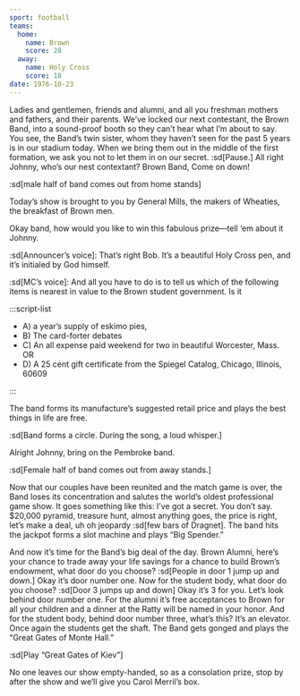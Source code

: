 ```yaml
---
sport: football
teams:
  home:
    name: Brown
    score: 28
  away:
    name: Holy Cross
    score: 18
date: 1976-10-23
---
```


Ladies and gentlemen, friends and alumni, and all you freshman mothers and fathers, and their parents. We’ve locked our next contestant, the Brown Band, into a sound-proof booth so they can’t hear what I’m about to say. You see, the Band’s twin sister, whom they haven’t seen for the past 5 years is in our stadium today. When we bring them out in the middle of the first formation, we ask you not to let them in on our secret. :sd[Pause.] All right Johnny, who’s our nest contextant? Brown Band, Come on down!

:sd[male half of band comes out from home stands]

Today’s show is brought to you by General Mills, the makers of Wheaties, the breakfast of Brown men.

Okay band, how would you like to win this fabulous prize—tell ‘em about it Johnny.

:sd[Announcer’s voice]: That’s right Bob. It’s a beautiful Holy Cross pen, and it’s initialed by God himself.

:sd[MC’s voice]: And all you have to do is to tell us which of the following items is nearest in value to the Brown student government. Is it

:::script-list

- A) a year’s supply of eskimo pies,
- B) The card-forter debates
- C) An all expense paid weekend for two in beautiful Worcester, Mass. OR
- D) A 25 cent gift certificate from the Spiegel Catalog, Chicago, Illinois, 60609

:::

The band forms its manufacture’s suggested retail price and plays the best things in life are free.

:sd[Band forms a circle. During the song, a loud whisper.]

Alright Johnny, bring on the Pembroke band.

:sd[Female half of band comes out from away stands.]

Now that our couples have been reunited and the match game is over, the Band loses its concentration and salutes the world’s oldest professional game show. It goes something like this: I’ve got a secret. You don’t say. $20,000 pyramid, treasure hunt, almost anything goes, the price is right, let’s make a deal, uh oh jeopardy :sd[few bars of Dragnet]. The band hits the jackpot forms a slot machine and plays “Big Spender.”

And now it’s time for the Band’s big deal of the day. Brown Alumni, here’s your chance to trade away your life savings for a chance to build Brown’s endowment, what door do you choose? :sd[People in door 1 jump up and down.] Okay it’s door number one. Now for the student body, what door do you choose? :sd[Door 3 jumps up and down] Okay it’s 3 for you. Let’s look behind door number one. For the alumni it’s free acceptances to Brown for all your children and a dinner at the Ratty will be named in your honor. And for the student body, behind door number three, what’s this? It’s an elevator. Once again the students get the shaft. The Band gets gonged and plays the “Great Gates of Monte Hall.”

:sd[Play “Great Gates of Kiev”]

No one leaves our show empty-handed, so as a consolation prize, stop by after the show and we’ll give you Carol Merril’s box.
